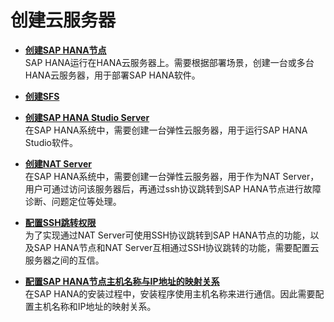 # 创建云服务器<a name="saphana_02_0022"></a>

-   **[创建SAP HANA节点](创建SAP-HANA节点.md)**  
SAP HANA运行在HANA云服务器上。需要根据部署场景，创建一台或多台HANA云服务器，用于部署SAP  HANA软件。
-   **[创建SFS](创建SFS.md)**  

-   **[创建SAP HANA Studio Server](创建SAP-HANA-Studio-Server.md)**  
在SAP HANA系统中，需要创建一台弹性云服务器，用于运行SAP  HANA Studio软件。
-   **[创建NAT Server](创建NAT-Server.md)**  
在SAP HANA系统中，需要创建一台弹性云服务器，用于作为NAT  Server，用户可通过访问该服务器后，再通过ssh协议跳转到SAP  HANA节点进行故障诊断、问题定位等处理。
-   **[配置SSH跳转权限](配置SSH跳转权限.md)**  
为了实现通过NAT Server可使用SSH协议跳转到SAP HANA节点的功能，以及SAP  HANA节点和NAT Server互相通过SSH协议跳转的功能，需要配置云服务器之间的互信。
-   **[配置SAP HANA节点主机名称与IP地址的映射关系](配置SAP-HANA节点主机名称与IP地址的映射关系.md)**  
在SAP HANA的安装过程中，安装程序使用主机名称来进行通信。因此需要配置主机名称和IP地址的映射关系。

